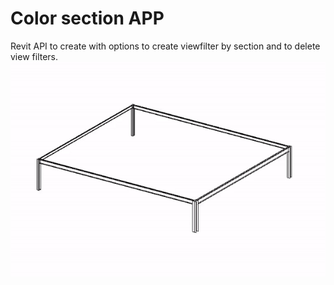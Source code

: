# Color section APP
Revit API to create with options to create viewfilter by section and to delete view filters.
![COLORSECTION](docs/ColorSectionFilter.gif)
